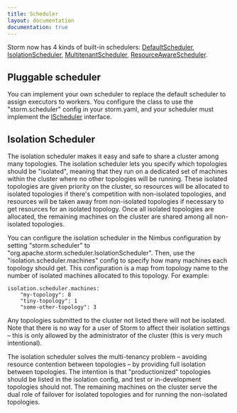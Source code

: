 ```yaml
---
title: Scheduler
layout: documentation
documentation: true
---
```


Storm now has 4 kinds of built-in schedulers: [DefaultScheduler]({{page.git-blob-base}}/storm-core/src/jvm/org/apache/storm/scheduler/DefaultScheduler.java), [IsolationScheduler]({{page.git-blob-base}}/storm-core/src/jvm/org/apache/storm/scheduler/IsolationScheduler.java), [MultitenantScheduler]({{page.git-blob-base}}/storm-core/src/jvm/org/apache/storm/scheduler/multitenant/MultitenantScheduler.java), [ResourceAwareScheduler](Resource_Aware_Scheduler_overview.html). 

## Pluggable scheduler
You can implement your own scheduler to replace the default scheduler to assign executors to workers. You configure the class to use the "storm.scheduler" config in your storm.yaml, and your scheduler must implement the [IScheduler]({{page.git-blob-base}}/storm-core/src/jvm/org/apache/storm/scheduler/IScheduler.java) interface.

## Isolation Scheduler
The isolation scheduler makes it easy and safe to share a cluster among many topologies. The isolation scheduler lets you specify which topologies should be "isolated", meaning that they run on a dedicated set of machines within the cluster where no other topologies will be running. These isolated topologies are given priority on the cluster, so resources will be allocated to isolated topologies if there's competition with non-isolated topologies, and resources will be taken away from non-isolated topologies if necessary to get resources for an isolated topology. Once all isolated topologies are allocated, the remaining machines on the cluster are shared among all non-isolated topologies.

You can configure the isolation scheduler in the Nimbus configuration by setting "storm.scheduler" to "org.apache.storm.scheduler.IsolationScheduler". Then, use the "isolation.scheduler.machines" config to specify how many machines each topology should get. This configuration is a map from topology name to the number of isolated machines allocated to this topology. For example:

```
isolation.scheduler.machines: 
    "my-topology": 8
    "tiny-topology": 1
    "some-other-topology": 3
```

Any topologies submitted to the cluster not listed there will not be isolated. Note that there is no way for a user of Storm to affect their isolation settings – this is only allowed by the administrator of the cluster (this is very much intentional).

The isolation scheduler solves the multi-tenancy problem – avoiding resource contention between topologies – by providing full isolation between topologies. The intention is that "productionized" topologies should be listed in the isolation config, and test or in-development topologies should not. The remaining machines on the cluster serve the dual role of failover for isolated topologies and for running the non-isolated topologies.

